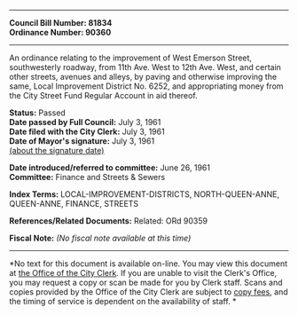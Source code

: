 * * * * *  
  
**Council Bill Number: [](#h0)[](#h2)81834**   
**Ordinance Number: 90360**  
  
* * * * *  
  
An ordinance relating to the improvement of West Emerson Street, southwesterly roadway, from 11th Ave. West to 12th Ave. West, and certain other streets, avenues and alleys, by paving and otherwise improving the same, Local Improvement District No. 6252, and appropriating money from the City Street Fund Regular Account in aid thereof.  
  
**Status:** Passed   
**Date passed by Full Council:** July 3, 1961   
**Date filed with the City Clerk:** July 3, 1961   
**Date of Mayor's signature:** July 3, 1961   
[(about the signature date)](/~public/approvaldate.htm)   
  
  
**Date introduced/referred to committee:** June 26, 1961   
**Committee:** Finance and Streets & Sewers   
  
**Index Terms:** LOCAL-IMPROVEMENT-DISTRICTS, NORTH-QUEEN-ANNE, QUEEN-ANNE, FINANCE, STREETS  
  
**References/Related Documents:** Related: ORd 90359  
  
**Fiscal Note:** *(No fiscal note available at this time)*  
  
* * * * *  
  
*No text for this document is available on-line. You may view this document at [the Office of the City Clerk](http://www.seattle.gov/leg/clerk/contactUs.htm). If you are unable to visit the Clerk's Office, you may request a copy or scan be made for you by Clerk staff. Scans and copies provided by the Office of the City Clerk are subject to [copy fees](http://clerk.seattle.gov/~public/clerkfees.htm), and the timing of service is dependent on the availability of staff. *  
  
  
